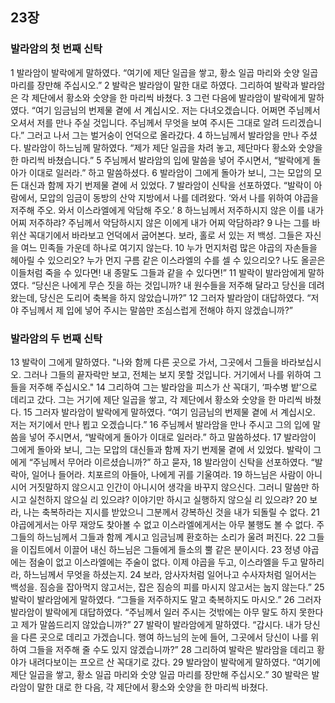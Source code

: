 ## 23장
### 발라암의 첫 번째 신탁
1 발라암이 발락에게 말하였다. “여기에 제단 일곱을 쌓고, 황소 일곱 마리와 숫양 일곱 마리를 장만해 주십시오.”
2 발락은 발라암이 말한 대로 하였다. 그리하여 발락과 발라암은 각 제단에서 황소와 숫양을 한 마리씩 바쳤다.
3 그런 다음에 발라암이 발락에게 말하였다. “여기 임금님의 번제물 곁에 서 계십시오. 저는 다녀오겠습니다. 어쩌면 주님께서 오셔서 저를 만나 주실 것입니다. 주님께서 무엇을 보여 주시든 그대로 알려 드리겠습니다.” 그러고 나서 그는 벌거숭이 언덕으로 올라갔다.
4 하느님께서 발라암을 만나 주셨다. 발라암이 하느님께 말하였다. “제가 제단 일곱을 차려 놓고, 제단마다 황소와 숫양을 한 마리씩 바쳤습니다.”
5 주님께서 발라암의 입에 말씀을 넣어 주시면서, “발락에게 돌아가 이대로 일러라.” 하고 말씀하셨다.
6 발라암이 그에게 돌아가 보니, 그는 모압의 모든 대신과 함께 자기 번제물 곁에 서 있었다.
7 발라암이 신탁을 선포하였다. “발락이 아람에서, 모압의 임금이 동방의 산악 지방에서 나를 데려왔다. ‘와서 나를 위하여 야곱을 저주해 주오. 와서 이스라엘에게 악담해 주오.’
8 하느님께서 저주하시지 않은 이를 내가 어찌 저주하랴? 주님께서 악담하시지 않은 이에게 내가 어찌 악담하랴?
9 나는 그를 바위산 꼭대기에서 바라보고 언덕에서 굽어본다. 보라, 홀로 서 있는 저 백성. 그들은 자신을 여느 민족들 가운데 하나로 여기지 않는다.
10 누가 먼지처럼 많은 야곱의 자손들을 헤아릴 수 있으리오? 누가 먼지 구름 같은 이스라엘의 수를 셀 수 있으리오? 나도 올곧은 이들처럼 죽을 수 있다면! 내 종말도 그들과 같을 수 있다면!”
11 발락이 발라암에게 말하였다. “당신은 나에게 무슨 짓을 하는 것입니까? 내 원수들을 저주해 달라고 당신을 데려왔는데, 당신은 도리어 축복을 하지 않았습니까?”
12 그러자 발라암이 대답하였다. “저야 주님께서 제 입에 넣어 주시는 말씀만 조심스럽게 전해야 하지 않겠습니까?”
### 발라암의 두 번째 신탁
13 발락이 그에게 말하였다. "나와 함께 다른 곳으로 가서, 그곳에서 그들을 바라보십시오. 그러나 그들의 끝자락만 보고, 전체는 보지 못할 것입니다. 거기에서 나를 위하여 그들을 저주해 주십시오."
14 그리하여 그는 발라암을 피스가 산 꼭대기, ‘파수병 밭’으로 데리고 갔다. 그는 거기에 제단 일곱을 쌓고, 각 제단에서 황소와 숫양을 한 마리씩 바쳤다.
15 그러자 발라암이 발락에게 말하였다. “여기 임금님의 번제물 곁에 서 계십시오. 저는 저기에서 만나 뵙고 오겠습니다.”
16 주님께서 발라암을 만나 주시고 그의 입에 말씀을 넣어 주시면서, “발락에게 돌아가 이대로 일러라.” 하고 말씀하셨다.
17 발라암이 그에게 돌아와 보니, 그는 모압의 대신들과 함께 자기 번제물 곁에 서 있었다. 발락이 그에게 “주님께서 무어라 이르셨습니까?” 하고 묻자,
18 발라암이 신탁을 선포하였다. “발락아, 일어나 들어라. 치포르의 아들아, 나에게 귀를 기울여라.
19 하느님은 사람이 아니시어 거짓말하지 않으시고 인간이 아니시어 생각을 바꾸지 않으신다. 그러니 말씀만 하시고 실천하지 않으실 리 있으랴? 이야기만 하시고 실행하지 않으실 리 있으랴?
20 보라, 나는 축복하라는 지시를 받았으니 그분께서 강복하신 것을 내가 되돌릴 수 없다.
21 야곱에게서는 아무 재앙도 찾아볼 수 없고 이스라엘에게서는 아무 불행도 볼 수 없다. 주 그들의 하느님께서 그들과 함께 계시고 임금님께 환호하는 소리가 울려 퍼진다.
22 그들을 이집트에서 이끌어 내신 하느님은 그들에게 들소의 뿔 같은 분이시다.
23 정녕 야곱에는 점술이 없고 이스라엘에는 주술이 없다. 이제 야곱을 두고, 이스라엘을 두고 말하리라, 하느님께서 무엇을 하셨는지.
24 보라, 암사자처럼 일어나고 수사자처럼 일어서는 백성을. 짐승을 잡아먹지 않고서는, 잡은 짐승의 피를 마시지 않고서는 눕지 않는다.”
25 발락이 발라암에게 말하였다. “그들을 저주하지도 말고 축복하지도 마시오.”
26 그러자 발라암이 발락에게 대답하였다. “주님께서 일러 주시는 것밖에는 아무 말도 하지 못한다고 제가 말씀드리지 않았습니까?”
27 발락이 발라암에게 말하였다. “갑시다. 내가 당신을 다른 곳으로 데리고 가겠습니다. 행여 하느님의 눈에 들어, 그곳에서 당신이 나를 위하여 그들을 저주해 줄 수도 있지 않겠습니까?”
28 그리하여 발락은 발라암을 데리고 황야가 내려다보이는 프오르 산 꼭대기로 갔다.
29 발라암이 발락에게 말하였다. “여기에 제단 일곱을 쌓고, 황소 일곱 마리와 숫양 일곱 마리를 장만해 주십시오.”
30 발락은 발라암이 말한 대로 한 다음, 각 제단에서 황소와 숫양을 한 마리씩 바쳤다.
